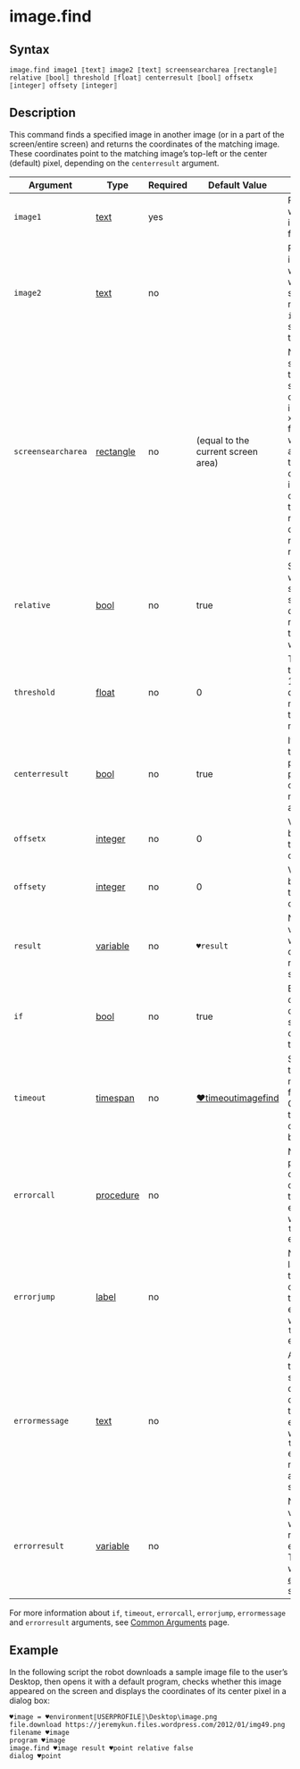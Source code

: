 # image.find

## Syntax

```G1ANT
image.find image1 ⟦text⟧ image2 ⟦text⟧ screensearcharea ⟦rectangle⟧ relative ⟦bool⟧ threshold ⟦float⟧ centerresult ⟦bool⟧ offsetx ⟦integer⟧ offsety ⟦integer⟧
```

## Description

This command finds a specified image in another image (or in a part of the screen/entire screen) and returns the coordinates of the matching image. These coordinates point to the matching image’s top-left or the center (default) pixel, depending on the `centerresult` argument.

| Argument | Type | Required | Default Value | Description |
| -------- | ---- | -------- | ------------- | ----------- |
|`image1`| [text](../../G1ANT.Language/Structures/TextStructure.md) | yes |  | Path to a file with an image be found |
|`image2`| [text](../../G1ANT.Language/Structures/TextStructure.md) | no |  | Path to a image file in which `image1` will be searched; if not specified, `image1` will be searched on the screen |
|`screensearcharea`| [rectangle](../../G1ANT.Language/Structures/RectangleStructure.md) | no | (equal to the current screen area) | Narrows the search area to a rectangle specified by coordinates in the `x0⫽y0⫽x1⫽y1` format, where `x0⫽y0` and `x1⫽y1` are the pixel coordinates in the top left corner and the bottom right corner of the rectangle, respectively |
|`relative`| [bool](../../G1ANT.Language/Structures/BooleanStructure.md) | no | true| Specifies whether the search should be done relatively to the active window |
|`threshold`| [float](../../G1ANT.Language/Structures/FloatStructure.md) | no | 0 | Tolerance threshold (0-1 range); the default 0 means it has to be a 100% match |
|`centerresult`| [bool](../../G1ANT.Language/Structures/BooleanStructure.md) | no | true | If specified, the resulting point will be placed in the center of the matching area |
|`offsetx`| [integer](../../G1ANT.Language/Structures/IntegerStructure.md) | no | 0 | Value that will be added to the result's X coordinate |
|`offsety`| [integer](../../G1ANT.Language/Structures/IntegerStructure.md) | no | 0 | Value that will be added to the result's Y coordinate |
| `result`       | [variable](../../G1ANT.Language/Structures/VariableStructure.md) | no       | `♥result`                                                   | Name of a variable where the command's result will be stored |
| `if`           | [bool](../../G1ANT.Language/Structures/BooleanStructure.md) | no       | true                                                        | Executes the command only if a specified condition is true   |
| `timeout`      | [timespan](../../G1ANT.Language/Structures/TimeSpanStructure.md) | no       | [♥timeoutimagefind](../G1ANT.Addon.Images/Variables/TimeoutImageFindVariable.md) | Specifies time in milliseconds for G1ANT.Robot to wait for the command to be executed |
| `errorcall`    | [procedure](../../G1ANT.Language/Structures/ProcedureStructure.md) | no       |                                                             | Name of a procedure to call when the command throws an exception or when a given `timeout` expires |
| `errorjump`    | [label](../../G1ANT.Language/Structures/LabelStructure.md) | no       |                                                             | Name of the label to jump to when the command throws an exception or when a given `timeout` expires |
| `errormessage` | [text](../../G1ANT.Language/Structures/TextStructure.md) | no       |                                                             | A message that will be shown in case the command throws an exception or when a given `timeout` expires, and no `errorjump` argument is specified |
| `errorresult`  | [variable](../../G1ANT.Language/Structures/VariableStructure.md) | no       |                                                             | Name of a variable that will store the returned exception. The variable will be of [error](../../G1ANT.Language/Structures/ErrorStructure.md) structure  |

For more information about `if`, `timeout`, `errorcall`, `errorjump`, `errormessage` and `errorresult` arguments, see [Common Arguments](../../../appendices/common-arguments.md) page.

## Example

In the following script the robot downloads a sample image file to the user’s Desktop, then opens it with a default program, checks whether this image appeared on the screen and displays the coordinates of its center pixel in a dialog box:

```G1ANT
♥image = ♥environment⟦USERPROFILE⟧\Desktop\image.png
file.download https://jeremykun.files.wordpress.com/2012/01/img49.png filename ♥image
program ♥image
image.find ♥image result ♥point relative false
dialog ♥point
```

